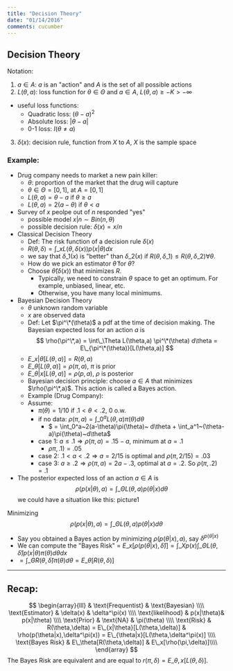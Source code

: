 ```yaml
---
title: "Decision Theory"
date: "01/14/2016"
comments: cucumber
---
```


## Decision Theory
Notation:

1. $a \in A$: $a$ is an "action" and $A$ is the set of all possible actions
2. $L(\theta,a)$: loss function for $\theta \in \Theta$ and $a\in A$, $L(\theta,a) \ge -K \gt -\infty$
  - useful loss functions:
    - Quadratic loss: $(\theta-a)^2$
    - Absolute loss: $|\theta-a|$
    - 0-1 loss: $I(\theta \ne a)$
3. $\delta(x)$: decision rule, function from $X$ to $A$, $X$ is the sample space

### Example:
- Drug company needs to market a new pain killer:
  - $\theta$: proportion of the market that the drug will capture
  - $\theta \in \Theta = [0,1]$, at $A =[0,1]$
  - $L(\theta,a) = \theta-a \text{ if } \theta\ge a$
  - $L(\theta,a) = 2(a-\theta) \text{ if } \theta\lt a$
- Survey of $x$ peolpe out of $n$ responded "yes" 
  - possible model $x|n \sim Bin(n,\theta)$
  - possible decision rule: $\delta(x) = x/n$
- Classical Decision Theory
  - Def: The risk function of a decision rule $\delta(x)$
  - $R(\theta,\delta) = \int\_x L(\theta,\delta(x))p(x|\theta)dx$
  - we say that $\delta\_1(x)$ is "better" than $\delta\_2(x)$ if $R(\theta,\delta\_1) \le R(\theta,\delta\_2) \forall \theta$. 
  - How do we pick an estimator $\hat\theta$ for $\theta$?
  - Choose $\hat\theta(\delta(x))$ that minimizes $R$. 
    - Typically, we need to constrain $\theta$ space to get an optimum. For example, unbiased, linear, etc.
    - Otherwise, you have many local minimums.
- Bayesian Decision Theory
  - $\theta$ unknown random variable
  - $x$ are observed data
  - Def: Let $\pi^\*(\theta)$ a pdf at the time of decision making. The Bayesian expected loss for an action $a$ is $$
      \rho(\pi^\*,a) = \int\_\Theta L(\theta,a) \pi^\*(\theta) d\theta = E\_{\pi^\*(\theta)}[L(\theta,a)]
$$
  - $E\_{x|\theta}[L(\theta,a)] = R(\theta,a)$
  - $E\_{\theta}[L(\theta,a)] = \rho(\pi,a)$, $\pi$ is prior
  - $E\_{\theta|x}[L(\theta,a)] = \rho(p,a)$, $\rho$ is posterior
  - Bayesian decision principle: choose $a \in A$ that minimizes $\rho(\pi^\*,a)$. This action is called a Bayes action.
  - Example (Drug Company):
  - Assume:
    - $\pi(\theta) = 1/10$ if $.1 \lt \theta \lt .2$, 0 o.w.
    - if no data: $\rho(\pi,a) = \int\_0^a L(\theta,a) \pi(\theta) d\theta$
        - $ = \int\_0^a~2(a-\theta)\pi(\theta)~ d\theta + \int\_a^1~(\theta-a)\pi(\theta)~d\theta$
    - case 1: $a \le .1 \Rightarrow \rho(\pi,a) = .15 - a$, minimum at $a = .1$
        - $\rho\pi,.1) = .05$
    - case 2: $.1 \lt a \lt .2 \Rightarrow a=2/15$ is optimal and $\rho(\pi,2/15) = .03$
    - case 3: $a \ge .2 \Rightarrow \rho(\pi,a) = 2a-.3$, optimal at $a=.2$. So $\rho(\pi,.2)=.1$
- The posterior expected loss of an action $a\in A$ is $$
    \rho(p(x|\theta),a) = \int\_\Theta L(\theta,a) p(\theta|x) d\theta
$$
we could have a situation like this: picture1

Minimizing $$
    \rho(p(x|\theta),a) = \int\_\Theta L(\theta,a) p(\theta|x) d\theta
$$

- Say you obtained a Bayes action by minimizing $\rho(p(\theta|x),a)$, say $\delta^{p(\theta|x)}$
- We can compute the "Bayes Risk" = $E\_x[\rho( p(\theta|x),\hat\delta )] = \int\_X p(x) \int\_\Theta L(\theta,\hat\delta)p(x|\theta)\pi(\theta)d\theta dx$
- $= \int\_\Theta R(\theta,\hat\delta)\pi(\theta) d\theta = E\_\theta[R(\theta,\delta)]$

***

## Recap:

$$
\begin{array}{lll}
  & \text{Frequentist} & \text{Bayesian} \\\\
  \text{Estimator} & \delta(x) & \delta^\pi(x) \\\\
  \text{likelihood} & p(x|\theta)& p(x|\theta) \\\\
  \text{Prior} & \text{NA} & \pi(\theta) \\\\
  \text{Risk} & R(\theta,\delta) = E\_{x|\theta}[L(\theta,\delta)] & \rho(p(\theta|x),\delta^\pi(x)) = E\_{\theta|x}[L(\theta,\delta^\pi(x)] \\\\
  \text{Bayes Risk} & E\_\theta[R(\theta,\delta)] & E\_x[\rho(\pi,\delta)]\\\\
\end{array}
$$
The Bayes Risk are equivalent and are equal to $r(\pi,\delta) = E\_{\theta,x}[L(\theta,\delta)]$.
